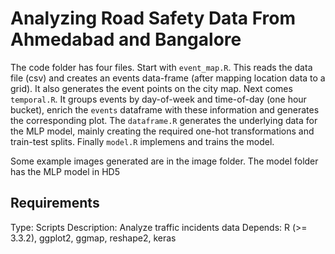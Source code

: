 # Analyzing Road Safety Data From Ahmedabad and Bangalore

The code folder has four files. Start with `event_map.R`. This reads the data file (csv) and creates an events data-frame (after mapping location data to a grid). It also generates the event points on the city map. Next comes `temporal.R`. It groups events by day-of-week and time-of-day (one hour bucket), enrich the `events` dataframe with these information and generates the corresponding plot. The `dataframe.R` generates the underlying data for the MLP model, mainly creating the required one-hot transformations and train-test splits. Finally `model.R` implemens and trains the model.

Some example images generated are in the image folder. The model folder has the MLP model in HD5

## Requirements

Type: Scripts
Description: Analyze traffic incidents data
Depends: R (>= 3.3.2), ggplot2, ggmap, reshape2, keras

